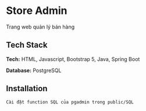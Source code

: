 
# Store Admin 
Trang web quản lý bán hàng

## Tech Stack

**Tech:** HTML, Javascript,  Bootstrap 5, Java, Spring Boot

**Database:** PostgreSQL


## Installation

```
Cài đặt function SQL của pgadmin trong public/SQL
```
